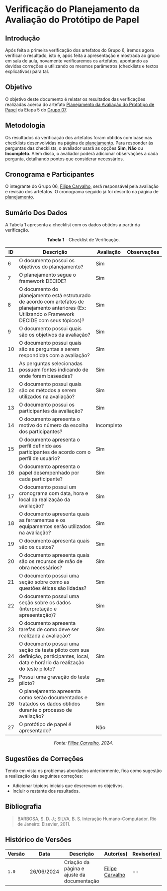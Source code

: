 
# Verificação do Planejamento da Avaliação do Protótipo de Papel

## Introdução

Após feita a primeira verificação dos artefatos do Grupo 6, iremos agora verificar o resultado, isto é, após feita a apresentação e mostrada ao grupo em sala de aula, novamente verificaremos os artefatos, apontando as devidas correções e utilizando os mesmos parâmetros (checklists e textos explicativos) para tal.

## Objetivo

O objetivo deste documento é relatar os resultados das verificações realizadas acerca do artefato [Planejamento da Avaliação do Protótipo de Papel](https://interacao-humano-computador.github.io/2024.1-CBMERJ/design_avaliacao_desenvolvimento/nivel_2/prototipo_papel/planejamento_prototipo_papel/) da Etapa 5 do [Grupo 07](https://interacao-humano-computador.github.io/2024.1-CBMERJ/).

## Metodologia

Os resultados da verificação dos artefatos foram obtidos com base nas checklists desenvolvidas na página de [planejamento](./planejamento-verificacao-etapa-5). Para responder às perguntas das checklists, o avaliador usará as opções **Sim**, **Não** ou **Incompleto**. Além disso, o avaliador poderá adicionar observações a cada pergunta, detalhando pontos que considerar necessários.

## Cronograma e Participantes

O integrante do Grupo 06, [Filipe Carvalho](https://github.com/filipe-002), será responsável pela avaliação e revisão dos artefatos. O cronograma seguido já foi descrito na página de [planejamento](./planejamento-verificacao-etapa-4).

## Sumário Dos Dados

A Tabela 1 apresenta a checklist com os dados obtidos a partir da verificação.

<center>

**Tabela 1** - Checklist de Verificação.

| ID | Descrição                                                                                      | Avaliação | Observações |
|----|------------------------------------------------------------------------------------------------|-----------|-------------|
| 6  | O documento possui os objetivos do planejamento?                                                | Sim          |             |
| 7  | O planejamento segue o framework DECIDE?                                                        | Sim          |             |
| 8  | O documento do planejamento está estruturado de acordo com artefatos de planejamento anteriores (Ex: Utilizando o Framework DECIDE com seus tópicos)? |    Sim      |             |
| 9  | O documento possui quais são os objetivos da avaliação?                                         |   Sim        |             |
| 10 | O documento possui quais são as perguntas a serem respondidas com a avaliação?                 |   Sim        |             |
| 11 | As perguntas selecionadas possuem fontes indicando de onde foram baseadas?                      |  Sim         |             |
| 12 | O documento possui quais são os métodos a serem utilizados na avaliação?                        |  Sim          |             |
| 13 | O documento possui os participantes da avaliação?                                               |  Sim          |             |
| 14 | O documento apresenta o motivo do número da escolha dos participantes?                          | Incompleto          |             |
| 15 | O documento apresenta o perfil definido aos participantes de acordo com o perfil de usuário?    | Sim         |             |
| 16 | O documento apresenta o papel desempenhado por cada participante?                              |  Sim         |             |
| 17 | O documento possui um cronograma com data, hora e local da realização da avaliação?             |  Sim          |             |
| 18 | O documento apresenta quais as ferramentas e os equipamentos serão utilizados na avaliação?    | Sim          |             |
| 19 | O documento apresenta quais são os custos?                                                      |   Sim         |             |
| 20 | O documento apresenta quais são os recursos de mão de obra necessários?                         |   Sim         |             |
| 21 | O documento possui uma seção sobre como as questões éticas são lidadas?                         |  Sim          |             |
| 22 | O documento possui uma seção sobre os dados (interpretação e apresentação)?                    |   Sim         |             |
| 23 | O documento apresenta tarefas de como deve ser realizada a avaliação?                           |  Sim          |             |
| 24 | O documento possui uma seção de teste piloto com sua definição, participantes, local, data e horário da realização do teste piloto? |    Sim        |             |
| 25 | Possui uma gravação do teste piloto?                                                            |   Sim        |             |
| 26 | O planejamento apresenta como serão documentados e tratados os dados obtidos durante o processo de avaliação? |    Sim        |             |
| 27 | O protótipo de papel é apresentado?                                                             |        Não   |             |



_Fonte: [Filipe Carvalho](https://github.com/filipe-002), 2024._

</center>


## Sugestões de Correções

Tendo em vista os problemas abordados anteriormente, fica como sugestão a realização das seguintes correções:

- Adicionar tópicos iniciais que descrevam os objetivos.
- Incluir o restante dos resultados.

## Bibliografia

> BARBOSA, S. D. J.; SILVA, B. S. Interação Humano-Computador. Rio de Janeiro: Elsevier, 2011.

## Histórico de Versões

| Versão | Data       | Descrição                                   | Autor(es)                                              | Revisor(es) |
| ------ | ---------- | ------------------------------------------- | ------------------------------------------------------ | ----------- |
| `1.0`  | 26/06/2024 | Criação da página e ajuste da documentação | [Filipe Carvalho](https://github.com/filipe-002) | --          |
